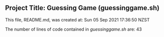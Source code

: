 ## Project Title: Guessing Game (guessinggame.sh)

This file, README.md, was created at: 
Sun 05 Sep 2021 17:36:50 NZST

The number of lines of code contained in *guessinggame.sh* are:
43
